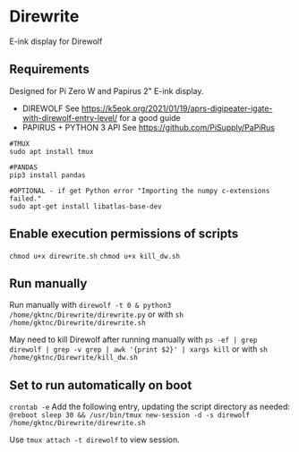 # Direwrite
E-ink display for Direwolf

## Requirements
Designed for Pi Zero W and Papirus 2" E-ink display. 

* DIREWOLF
See https://k5eok.org/2021/01/19/aprs-digipeater-igate-with-direwolf-entry-level/ for a good guide
* PAPIRUS + PYTHON 3 API
See https://github.com/PiSupply/PaPiRus

```
#TMUX
sudo apt install tmux

#PANDAS
pip3 install pandas

#OPTIONAL - if get Python error "Importing the numpy c-extensions failed."
sudo apt-get install libatlas-base-dev
```
## Enable execution permissions of scripts
`chmod u+x direwrite.sh`
`chmod u+x kill_dw.sh`

## Run manually
Run manually with `direwolf -t 0 & python3 /home/gktnc/Direwrite/direwrite.py` or with `sh /home/gktnc/Direwrite/direwrite.sh`

May need to kill Direwolf after running manually with `ps -ef | grep direwolf | grep -v grep | awk '{print $2}' | xargs kill` or with `sh /home/gktnc/Direwrite/kill_dw.sh`

## Set to run automatically on boot
`crontab -e`
Add the following entry, updating the script directory as needed:
`@reboot sleep 30 && /usr/bin/tmux new-session -d -s direwolf /home/gktnc/Direwrite/direwrite.sh`

Use `tmux attach -t direwolf` to view session.